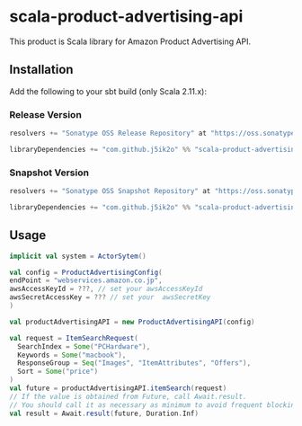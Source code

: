 # scala-product-advertising-api

This product is Scala library for Amazon Product Advertising API. 

## Installation

Add the following to your sbt build (only Scala 2.11.x):

### Release Version

```scala
resolvers += "Sonatype OSS Release Repository" at "https://oss.sonatype.org/content/repositories/releases/"

libraryDependencies += "com.github.j5ik2o" %% "scala-product-advertising-api-core" % "1.0.2"
```

### Snapshot Version

```scala
resolvers += "Sonatype OSS Snapshot Repository" at "https://oss.sonatype.org/content/repositories/snapshots/"

libraryDependencies += "com.github.j5ik2o" %% "scala-product-advertising-api-core" % "1.0.3-SNAPSHOT"
```

## Usage

```scala
implicit val system = ActorSytem()

val config = ProductAdvertisingConfig(
endPoint = "webservices.amazon.co.jp",
awsAccessKeyId = ???, // set your awsAccessKeyId
awsSecretAccessKey = ??? // set your  awsSecretKey
)

val productAdvertisingAPI = new ProductAdvertisingAPI(config)

val request = ItemSearchRequest(
  SearchIndex = Some("PCHardware"),
  Keywords = Some("macbook"),
  ResponseGroup = Seq("Images", "ItemAttributes", "Offers"),
  Sort = Some("price")
)
val future = productAdvertisingAPI.itemSearch(request)
// If the value is obtained from Future, call Await.result. 
// You should call it as necessary as minimum to avoid frequent blocking.
val result = Await.result(future, Duration.Inf) 
```
